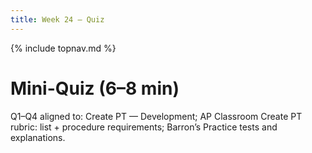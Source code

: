 ```yaml
---
title: Week 24 — Quiz
---
```

{% include topnav.md %}

# Mini-Quiz (6–8 min)

Q1–Q4 aligned to: Create PT — Development; AP Classroom Create PT rubric: list + procedure requirements; Barron’s Practice tests and explanations.

